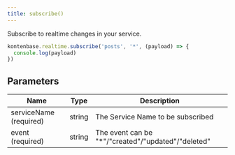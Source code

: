 ```yaml
---
title: subscribe()
---
```


Subscribe to realtime changes in your service.

```javascript
kontenbase.realtime.subscribe('posts', '*', (payload) => {
  console.log(payload)
})
```

## Parameters
|Name   |Type  |Description       |
|-------|------|------------------|
|serviceName (required)|string|The Service Name to be subscribed|
|event (required)|string|The event can be "*"/"created"/"updated"/"deleted"|